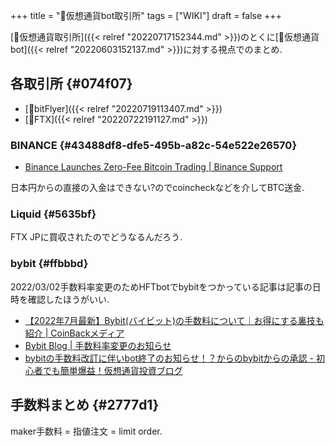 +++
title = "📝仮想通貨bot取引所"
tags = ["WIKI"]
draft = false
+++

[📝仮想通貨取引所]({{< relref "20220717152344.md" >}})のとくに[📝仮想通貨bot]({{< relref "20220603152137.md" >}})に対する視点でのまとめ.


## 各取引所 {#074f07}

-   [📝bitFlyer]({{< relref "20220719113407.md" >}})
-   [📝FTX]({{< relref "20220722191127.md" >}})


### BINANCE {#43488df8-dfe5-495b-a82c-54e522e26570}

-   [Binance Launches Zero-Fee Bitcoin Trading | Binance Support](https://www.binance.com/en/support/announcement/10435147c55d4a40b64fcbf43cb46329)

日本円からの直接の入金はできない?のでcoincheckなどを介してBTC送金.


### Liquid {#5635bf}

FTX JPに買収されたのでどうなるんだろう.


### bybit {#ffbbbd}

2022/03/02手数料率変更のためHFTbotでbybitをつかっている記事は記事の日時を確認したほうがいい.

-   [【2022年7月最新】Bybit(バイビット)の手数料について｜お得にする裏技も紹介 | CoinBackメディア](https://media.coinback-crypto.com/bybit-fee)
-   [Bybit Blog | 手数料率変更のお知らせ](https://blog.bybit.com/ja-JP/post/new-fee-rates-on-bybit-jp-blt28c785842d338877/)
-   [bybitの手数料改訂に伴いbot終了のお知らせ！？からのbybitからの承認 - 初心者でも簡単爆益！仮想通貨投資ブログ](https://bakuekicoin.com/cryptocurrency/bybit-commission-change-after)


## 手数料まとめ {#2777d1}

maker手数料 = 指値注文 = limit order.
